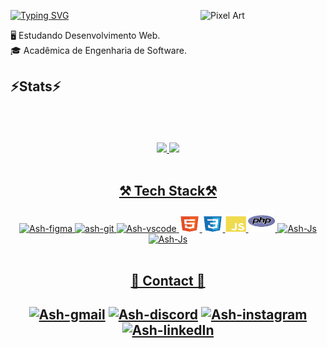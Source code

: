

<a href="https://git.io/typing-svg"><img src="https://readme-typing-svg.herokuapp.com?font=techno&pause=1000&color=F70AAA&width=435&lines=Hi%2C+everyone!+I'm+Ashla!;Welcome+to+my+GitHub+profile!;Eae+Dev!Tudo+bem%3F+Me+chamo+Ashla!;Bem-vindo+ao+meu+perfil+no+GitHub!" alt="Typing SVG" /></a>
<img src="https://github.com/user-attachments/assets/3dd95ed7-9349-404f-8506-a3ad9a4cf5fb" alt="Pixel Art" align="right" width="200"><br>

  🖥️ Estudando Desenvolvimento Web. 
<br>
🎓 Acadêmica de Engenharia de Software. 
  
<h2 style="margin-right= 2rem">⚡Stats⚡</h2>
<br>
<br>
<br>
<div align="center" display="inline-block">
  <a href="https://github.com/ashcoelho">
  <img height="180em" src="https://github-readme-stats.vercel.app/api?username=ashcoelho&show_icons=true&theme=react&include_all_commits=true&count_private=true"/>
  <img height="180em" src="https://github-readme-stats.vercel.app/api/top-langs/?username=ashcoelho&layout=compact&langs_count=7&theme=react" />
</div>
<br>
<h2 align="center" >⚒️ Tech Stack⚒️</h2>

<div align="center"> 
  <img alt="Ash-figma" height="25" width="33" src="https://cdn.jsdelivr.net/gh/devicons/devicon@latest/icons/figma/figma-original.svg" />       
  <img alt="ash-git" height="25" width="33" src="https://cdn.jsdelivr.net/gh/devicons/devicon/icons/git/git-original.svg" />       
  <img alt="Ash-vscode" height="25" width="33" src="https://cdn.jsdelivr.net/gh/devicons/devicon/icons/vscode/vscode-original.svg" />
  <img  alt="Ash-HTML" height="25" width="33" src="https://raw.githubusercontent.com/devicons/devicon/master/icons/html5/html5-original.svg">
  <img  alt="Ash-CSS" height="25" width="33" src="https://raw.githubusercontent.com/devicons/devicon/master/icons/css3/css3-original.svg">
  <img  alt="Ash-Js" height="25" width="33" src="https://raw.githubusercontent.com/devicons/devicon/master/icons/javascript/javascript-plain.svg"> 
  <img  alt="Ash-Js" height="35" width="43" src="https://raw.githubusercontent.com/devicons/devicon/master/icons/php/php-original.svg">
  <img alt="Ash-Js" height="35" width="43" src="https://cdn.jsdelivr.net/gh/devicons/devicon@latest/icons/mysql/mysql-original-wordmark.svg" />
  <img alt="Ash-Js" height="25" width="33" src="https://cdn.jsdelivr.net/gh/devicons/devicon@latest/icons/laravel/laravel-original.svg" />
          
          
  
  
</div>
<br>
<div align="center">
  <h2>📱 Contact 📱 <h2>
    <a href="mailto:ashlakarina02@gmail.com."><img alt="Ash-gmail" src="https://img.shields.io/badge/Gmail-D14836?style=for-the-badge&logo=gmail&logoColor=white" target="_blank"></a>
    <a href="https://discord.com/channels/@me" ><img alt="Ash-discord" src="https://img.shields.io/badge/Discord-7289DA?style=for-the-badge&logo=discord&logoColor=white" target="_blank"></a>
    <a href="https://www.instagram.com/ashcoelho_" ><img alt="Ash-instagram" src="https://img.shields.io/badge/Instagram-E4405F?style=for-the-badge&logo=instagram&logoColor=white" target="_blank"></a>
    <a href="https://www.linkedin.com/in/ashlacoelho" ><img alt="Ash-linkedIn" src="https://img.shields.io/badge/LinkedIn-0077B5?style=for-the-badge&logo=linkedin&logoColor=white" target="_blank"></a>
    
   
    
</div>

  
</div>
